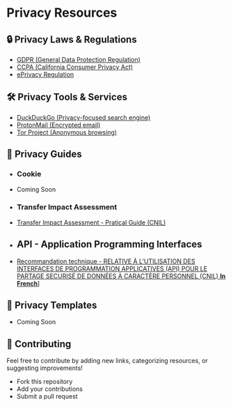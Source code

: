# Privacy Resources

## 🔒 Privacy Laws & Regulations
- [GDPR (General Data Protection Regulation)](https://gdpr.eu/)
- [CCPA (California Consumer Privacy Act)](https://oag.ca.gov/privacy/ccpa)
- [ePrivacy Regulation](https://ec.europa.eu/digital-strategy/our-policies/eprivacy-regulation_en)

## 🛠 Privacy Tools & Services
- [DuckDuckGo (Privacy-focused search engine)](https://duckduckgo.com/)
- [ProtonMail (Encrypted email)](https://protonmail.com/)
- [Tor Project (Anonymous browsing)](https://www.torproject.org/)

## 📖 Privacy Guides
- ### Cookie
- Coming Soon
- ### Transfer Impact Assessment
- [Transfer Impact Assessment - Pratical Guide (CNIL)](https://www.cnil.fr/sites/cnil/files/2025-01/guide_tia.pdf)
- ## API - Application Programming Interfaces
- [Recommandation technique - RELATIVE À L’UTILISATION DES INTERFACES DE PROGRAMMATION APPLICATIVES (API) POUR LE PARTAGE SECURISÉ DE DONNÉES À CARACTÈRE PERSONNEL (CNIL) **In French**](https://www.cnil.fr/sites/cnil/files/2023-07/recommandation_api.pdf)]

## 📖 Privacy Templates
- Coming Soon

## 🚀 Contributing
Feel free to contribute by adding new links, categorizing resources, or suggesting improvements!

- Fork this repository
- Add your contributions
- Submit a pull request

